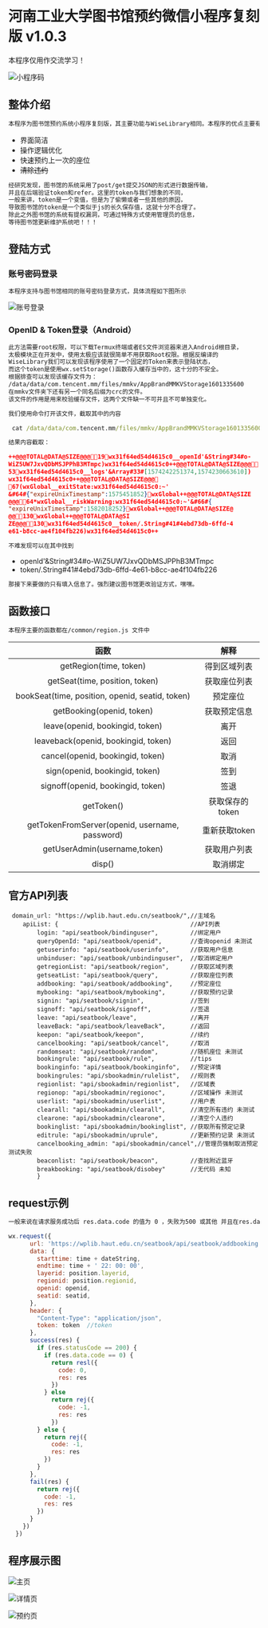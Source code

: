 # 河南工业大学图书馆预约微信小程序复刻版 v1.0.3

本程序仅用作交流学习！

![小程序码](./pic/ocr.jpg)

## 整体介绍

```txt
本程序为图书馆预约系统小程序复刻版，其主要功能与WiseLibrary相同。本程序的优点主要有
```
* 界面简洁
* 操作逻辑优化
* 快速预约上一次的座位
* ~~清除违约~~


```txt
经研究发现，图书馆的系统采用了post/get提交JSON的形式进行数据传输，
并且在后端验证token和refer。这里的token与我们想象的不同，
一般来讲，token是一个变值，但是为了偷懒或者一些其他的原因，
导致图书馆的token是一个类似于js的长久保存值，这就十分不合理了。
除此之外图书馆的系统有提权漏洞，可通过特殊方式使用管理员的信息，
等待图书馆更新维护系统吧！！！
```

## 登陆方式

### 账号密码登录

```txt
本程序支持与图书馆相同的账号密码登录方式，具体流程如下图所示
```
![账号登录](./pic/loginbyPassword.jpg)

### OpenID & Token登录（Android）

```txt
此方法需要root权限，可以下载Termux终端或者ES文件浏览器来进入Android根目录，
太极模块正在开发中，使用太极应该就很简单不用获取Root权限。根据反编译的
WiseLibrary我们可以发现该程序使用了一个固定的Token来表示登陆状态，
而这个token是使用wx.setStorage()函数存入缓存当中的，这十分的不安全。
根据排查可以发现该缓存文件为：
/data/data/com.tencent.mm/files/mmkv/AppBrandMMKVStorage1601335600 
在mmkv文件夹下还有另一个同名后缀为crc的文件。
该文件的作用是用来校验缓存文件，这两个文件缺一不可并且不可单独变化。
```
```txt
我们使用命令打开该文件，截取其中的内容
```

```cmd
 cat /data/data/com.tencent.mm/files/mmkv/AppBrandMMKVStorage1601335600
```
```txt
结果内容截取：
```
```json
++@@@TOTAL@DATA@SIZE@@@19wx31f64ed54d4615c0__openId'&String#34#o-
WiZ5UW7JxvQDbMSJPPhB3MTmpc)wx31f64ed54d4615c0++@@@TOTAL@DATA@SIZE@@@
53wx31f64ed54d4615c0__logs'&Array#33#[1574242251374,1574230663610])
wx31f64ed54d4615c0++@@@TOTAL@DATA@SIZE@@@
67(wxGlobal__exitState:wx31f64ed54d4615c0:~'
&#64#{"expireUnixTimestamp":1575451852}wxGlobal++@@@TOTAL@DATA@SIZE
@@@64*wxGlobal__riskWarning:wx31f64ed54d4615c0:~'&#66#{
"expireUnixTimestamp":1582018252}wxGlobal++@@@TOTAL@DATA@SIZE@
@@130wxGlobal++@@@TOTAL@DATA@SI
ZE@@@130wx31f64ed54d4615c0__token/.String#41#4ebd73db-6ffd-4
e61-b8cc-ae4f104fb226)wx31f64ed54d4615c0++
```

```txt
不难发现可以在其中找到 
```
* openId'&String#34#o-WiZ5UW7JxvQDbMSJPPhB3MTmpc
* token/.String#41#4ebd73db-6ffd-4e61-b8cc-ae4f104fb226

```txt
那接下来要做的只有填入信息了。强烈建议图书馆更改验证方式，嘿嘿。
```

## 函数接口

```txt
本程序主要的函数都在/common/region.js 文件中
```
|函数|解释|
|:-------------:|:-------------:|
|getRegion(time, token)|得到区域列表
|getSeat(time, position, token)|获取座位列表
|bookSeat(time, position, openid, seatid, token)|预定座位
|getBooking(openid, token)|获取预定信息
|leave(openid, bookingid, token)|离开
|leaveback(openid, bookingid, token)|返回
|cancel(openid, bookingid, token)|取消
|sign(openid, bookingid, token)|签到
|signoff(openid, bookingid, token)|签退
|getToken()|获取保存的token
|getTokenFromServer(openid, username, password)|重新获取token
|getUserAdmin(username,token)|获取用户列表
|disp()|取消绑定

## 官方API列表

```javascrpit
 domain_url: "https://wplib.haut.edu.cn/seatbook/",//主域名
    apiList: {                                     //API列表
        login: "api/seatbook/bindinguser",         //绑定用户
        queryOpenId: "api/seatbook/openid",        //查询openid 未测试
        getuserinfo: "api/seatbook/userinfo",      //获取用户信息
        unbinduser: "api/seatbook/unbindinguser",  //取消绑定用户
        getregionList: "api/seatbook/region",      //获取区域列表
        getseatList: "api/seatbook/query",         //获取座位列表
        addbooking: "api/seatbook/addbooking",     //预定座位
        mybooking: "api/seatbook/mybooking",       //获取预约记录
        signin: "api/seatbook/signin",             //签到
        signoff: "api/seatbook/signoff",           //签退
        leave: "api/seatbook/leave",               //离开
        leaveBack: "api/seatbook/leaveBack",       //返回
        keepon: "api/seatbook/keepon",             //续约
        cancelbooking: "api/seatbook/cancel",      //取消
        randomseat: "api/seatbook/random",         //随机座位 未测试
        bookingrule: "api/seatbook/rule",          //tips
        bookinginfo: "api/seatbook/bookinginfo",   //预定详情
        bookingrules: "api/sbookadmin/rulelist",   //规则表
        regionlist: "api/sbookadmin/regionlist",   //区域表
        regionop: "api/sbookadmin/regionoc",       //区域操作 未测试
        userlist: "api/sbookadmin/userlist",       //用户表
        clearall: "api/sbookadmin/clearall",       //清空所有违约 未测试
        clearone: "api/sbookadmin/clearone",       //清空个人违约
        bookinglist: "api/sbookadmin/bookinglist", //获取所有预定记录
        editrule: "api/sbookadmin/uprule",         //更新预约记录 未测试
        cancelbooking_admin: "api/sbookadmin/cancel",//管理员强制取消预定 测试失败
        beaconlist: "api/seatbook/beacon",         //查找附近蓝牙
        breakbooking: "api/seatbook/disobey"       //无代码 未知
        }
```

## request示例

```txt
一般来说在请求服务成功后 res.data.code 的值为 0 ，失败为500 或其他 并且在res.data.msg 中有消息提示
```

```javascript
wx.request({
      url: 'https://wplib.haut.edu.cn/seatbook/api/seatbook/addbooking',
      data: {
        starttime: time + dateString,
        endtime: time + ' 22: 00: 00',
        layerid: position.layerid,
        regionid: position.regionid,
        openid: openid,
        seatid: seatid,
      },
      header: {
        "Content-Type": "application/json",
        token: token  //token
      },
      success(res) {
        if (res.statusCode == 200) {
          if (res.data.code == 0) {
            return resl({
              code: 0,
              res: res
            })
          } else
            return rej({
              code: -1,
              res: res
            })
        } else {
          return rej({
            code: -1,
            res: res
          })
        }
      },
      fail(res) {
        return rej({
          code: -1,
          res: res
        })
      }
    })
  })
```

## 程序展示图

![主页](./pic/pic1.jpg)

![详情页](./pic/pic2.jpg)

![预约页](./pic/pic3.jpg)



